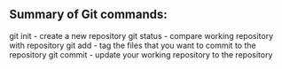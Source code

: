 ## Summary of Git commands:

git init - create a new repository
git status - compare working repository with repository
git add - tag the files that you want to commit to the repository
git commit - update your working repository to the repository
